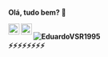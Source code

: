  <b>Olá, tudo bem? 👋<b>
 <br>
 <p margin="10px">
 <a href="https://www.instagram.com/eduardvitor8/">
  <img align="left" alt="eduardvitor Instagram" width="22px" src="https://raw.githubusercontent.com/hussainweb/hussainweb/main/icons/instagram.png" />
</a>
 
 <a href="https://www.linkedin.com/in/eduardo-vitor-58a395239/">
  <img  align="left" alt="eduardvitor LinkedIN" width="22px" src="https://raw.githubusercontent.com/peterthehan/peterthehan/master/assets/linkedin.svg" />
</a>
</p>
 <br>
 
 <img src="https://github-readme-stats.vercel.app/api?username=EduardoVSR1995&show_icons=true&theme=gotham" alt="EduardoVSR1995" />
 <br>
⚡⚡⚡⚡⚡⚡⚡⚡ 
